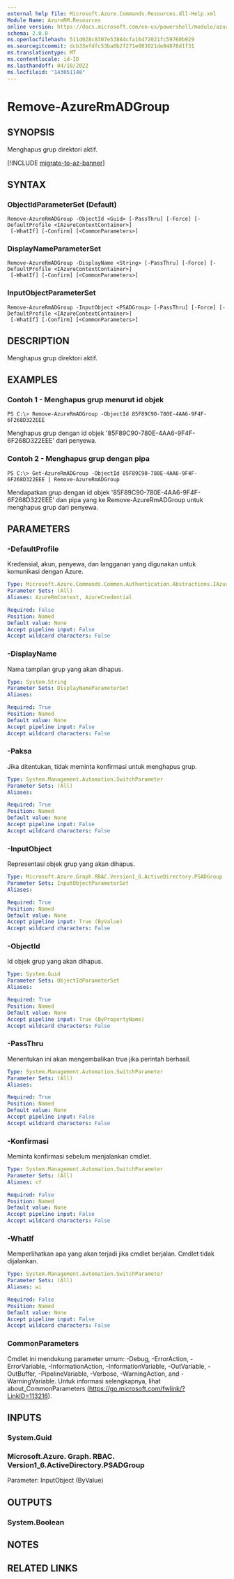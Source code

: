 ```yaml
---
external help file: Microsoft.Azure.Commands.Resources.dll-Help.xml
Module Name: AzureRM.Resources
online version: https://docs.microsoft.com/en-us/powershell/module/azurerm.resources/remove-azurermadgroup
schema: 2.0.0
ms.openlocfilehash: 511d028c8307e53884cfa16472021fc59760b929
ms.sourcegitcommit: dcb33efdfc53ba0b2f271e883021de84878d1f31
ms.translationtype: MT
ms.contentlocale: id-ID
ms.lasthandoff: 04/18/2022
ms.locfileid: "143051148"
---
```

# Remove-AzureRmADGroup

## SYNOPSIS
Menghapus grup direktori aktif.

[!INCLUDE [migrate-to-az-banner](../../includes/migrate-to-az-banner.md)]

## SYNTAX

### ObjectIdParameterSet (Default)
```
Remove-AzureRmADGroup -ObjectId <Guid> [-PassThru] [-Force] [-DefaultProfile <IAzureContextContainer>]
 [-WhatIf] [-Confirm] [<CommonParameters>]
```

### DisplayNameParameterSet
```
Remove-AzureRmADGroup -DisplayName <String> [-PassThru] [-Force] [-DefaultProfile <IAzureContextContainer>]
 [-WhatIf] [-Confirm] [<CommonParameters>]
```

### InputObjectParameterSet
```
Remove-AzureRmADGroup -InputObject <PSADGroup> [-PassThru] [-Force] [-DefaultProfile <IAzureContextContainer>]
 [-WhatIf] [-Confirm] [<CommonParameters>]
```

## DESCRIPTION
Menghapus grup direktori aktif.

## EXAMPLES

### Contoh 1 - Menghapus grup menurut id objek

```
PS C:\> Remove-AzureRmADGroup -ObjectId 85F89C90-780E-4AA6-9F4F-6F268D322EEE
```

Menghapus grup dengan id objek '85F89C90-780E-4AA6-9F4F-6F268D322EEE' dari penyewa.

### Contoh 2 - Menghapus grup dengan pipa

```
PS C:\> Get-AzureRmADGroup -ObjectId 85F89C90-780E-4AA6-9F4F-6F268D322EEE | Remove-AzureRmADGroup
```

Mendapatkan grup dengan id objek '85F89C90-780E-4AA6-9F4F-6F268D322EEE' dan pipa yang ke Remove-AzureRmADGroup untuk menghapus grup dari penyewa.

## PARAMETERS

### -DefaultProfile
Kredensial, akun, penyewa, dan langganan yang digunakan untuk komunikasi dengan Azure.

```yaml
Type: Microsoft.Azure.Commands.Common.Authentication.Abstractions.IAzureContextContainer
Parameter Sets: (All)
Aliases: AzureRmContext, AzureCredential

Required: False
Position: Named
Default value: None
Accept pipeline input: False
Accept wildcard characters: False
```

### -DisplayName
Nama tampilan grup yang akan dihapus.

```yaml
Type: System.String
Parameter Sets: DisplayNameParameterSet
Aliases:

Required: True
Position: Named
Default value: None
Accept pipeline input: False
Accept wildcard characters: False
```

### -Paksa
Jika ditentukan, tidak meminta konfirmasi untuk menghapus grup.

```yaml
Type: System.Management.Automation.SwitchParameter
Parameter Sets: (All)
Aliases:

Required: True
Position: Named
Default value: None
Accept pipeline input: False
Accept wildcard characters: False
```

### -InputObject
Representasi objek grup yang akan dihapus.

```yaml
Type: Microsoft.Azure.Graph.RBAC.Version1_6.ActiveDirectory.PSADGroup
Parameter Sets: InputObjectParameterSet
Aliases:

Required: True
Position: Named
Default value: None
Accept pipeline input: True (ByValue)
Accept wildcard characters: False
```

### -ObjectId
Id objek grup yang akan dihapus.

```yaml
Type: System.Guid
Parameter Sets: ObjectIdParameterSet
Aliases:

Required: True
Position: Named
Default value: None
Accept pipeline input: True (ByPropertyName)
Accept wildcard characters: False
```

### -PassThru
Menentukan ini akan mengembalikan true jika perintah berhasil.

```yaml
Type: System.Management.Automation.SwitchParameter
Parameter Sets: (All)
Aliases:

Required: True
Position: Named
Default value: None
Accept pipeline input: False
Accept wildcard characters: False
```

### -Konfirmasi
Meminta konfirmasi sebelum menjalankan cmdlet.

```yaml
Type: System.Management.Automation.SwitchParameter
Parameter Sets: (All)
Aliases: cf

Required: False
Position: Named
Default value: None
Accept pipeline input: False
Accept wildcard characters: False
```

### -WhatIf
Memperlihatkan apa yang akan terjadi jika cmdlet berjalan.
Cmdlet tidak dijalankan.

```yaml
Type: System.Management.Automation.SwitchParameter
Parameter Sets: (All)
Aliases: wi

Required: False
Position: Named
Default value: None
Accept pipeline input: False
Accept wildcard characters: False
```

### CommonParameters
Cmdlet ini mendukung parameter umum: -Debug, -ErrorAction, -ErrorVariable, -InformationAction, -InformationVariable, -OutVariable, -OutBuffer, -PipelineVariable, -Verbose, -WarningAction, and -WarningVariable. Untuk informasi selengkapnya, lihat about_CommonParameters (https://go.microsoft.com/fwlink/?LinkID=113216).

## INPUTS

### System.Guid

### Microsoft.Azure. Graph. RBAC. Version1_6.ActiveDirectory.PSADGroup
Parameter: InputObject (ByValue)

## OUTPUTS

### System.Boolean

## NOTES

## RELATED LINKS
